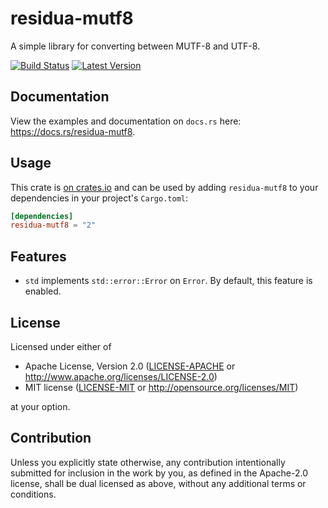 # residua-mutf8

A simple library for converting between MUTF-8 and UTF-8.

[![Build Status]][actions]
[![Latest Version]][crates.io]

[Build Status]: https://img.shields.io/github/workflow/status/residua/mutf8/ci?logo=github
[actions]: https://github.com/residua/mutf8/actions/workflows/ci.yml
[Latest Version]: https://img.shields.io/crates/v/residua-mutf8?logo=rust
[crates.io]: https://crates.io/crates/residua-mutf8

## Documentation

View the examples and documentation on `docs.rs` here: https://docs.rs/residua-mutf8.

## Usage

This crate is [on crates.io][crates.io] and can be used by adding `residua-mutf8`
to your dependencies in your project's `Cargo.toml`:

```toml
[dependencies]
residua-mutf8 = "2"
```

## Features

- `std` implements `std::error::Error` on `Error`. By default, this feature is
  enabled.

## License

Licensed under either of

- Apache License, Version 2.0
  ([LICENSE-APACHE](LICENSE-APACHE) or http://www.apache.org/licenses/LICENSE-2.0)
- MIT license
  ([LICENSE-MIT](LICENSE-MIT) or http://opensource.org/licenses/MIT)

at your option.

## Contribution

Unless you explicitly state otherwise, any contribution intentionally submitted
for inclusion in the work by you, as defined in the Apache-2.0 license, shall be
dual licensed as above, without any additional terms or conditions.

